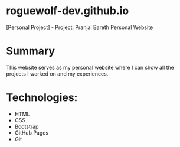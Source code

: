# roguewolf-dev.github.io
[Personal Project] - Project: Pranjal Bareth Personal Website

# Summary
This website serves as my personal website where I can show all the projects I worked on and my experiences.

# Technologies:
  - HTML
  - CSS
  - Bootstrap
  - GitHub Pages
  - Git
